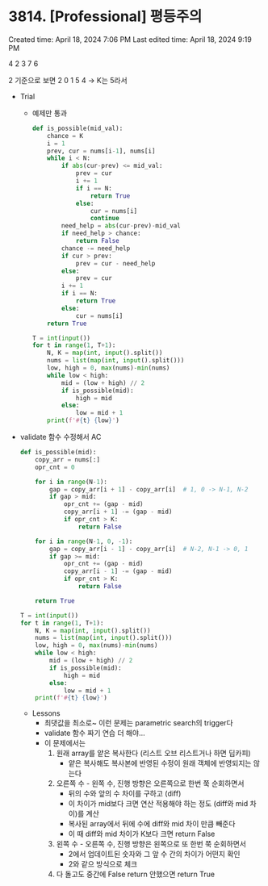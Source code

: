 # 3814. [Professional] 평등주의

Created time: April 18, 2024 7:06 PM
Last edited time: April 18, 2024 9:19 PM

4 2 3 7 6

2 기준으로 보면 2 0 1 5 4 → K는 5라서 

- Trial
    - 예제만 통과
        
        ```python
        def is_possible(mid_val):
            chance = K
            i = 1
            prev, cur = nums[i-1], nums[i]
            while i < N:
                if abs(cur-prev) <= mid_val:
                    prev = cur
                    i += 1
                    if i == N:
                        return True
                    else:
                        cur = nums[i]
                        continue
                need_help = abs(cur-prev)-mid_val
                if need_help > chance:
                    return False
                chance -= need_help
                if cur > prev:
                    prev = cur - need_help
                else:
                    prev = cur
                i += 1
                if i == N:
                    return True
                else:
                    cur = nums[i]
            return True
        
        T = int(input())
        for t in range(1, T+1):
            N, K = map(int, input().split())
            nums = list(map(int, input().split()))
            low, high = 0, max(nums)-min(nums)
            while low < high:
                mid = (low + high) // 2
                if is_possible(mid):
                    high = mid
                else:
                    low = mid + 1
            print(f'#{t} {low}')
        ```
        
- validate 함수 수정해서 AC
    
    ```python
    def is_possible(mid):
        copy_arr = nums[:]
        opr_cnt = 0
    
        for i in range(N-1):
            gap = copy_arr[i + 1] - copy_arr[i]  # 1, 0 -> N-1, N-2
            if gap > mid:
                opr_cnt += (gap - mid)
                copy_arr[i + 1] -= (gap - mid)
                if opr_cnt > K:
                    return False
    
        for i in range(N-1, 0, -1):
            gap = copy_arr[i - 1] - copy_arr[i]  # N-2, N-1 -> 0, 1
            if gap >= mid:
                opr_cnt += (gap - mid)
                copy_arr[i - 1] -= (gap - mid)
                if opr_cnt > K:
                    return False
    
        return True
    
    T = int(input())
    for t in range(1, T+1):
        N, K = map(int, input().split())
        nums = list(map(int, input().split()))
        low, high = 0, max(nums)-min(nums)
        while low < high:
            mid = (low + high) // 2
            if is_possible(mid):
                high = mid
            else:
                low = mid + 1
        print(f'#{t} {low}')
    ```
    
    - Lessons
        - 최댓값을 최소로~ 이런 문제는 parametric search의 trigger다
        - validate 함수 짜기 연습 더 해야…
        - 이 문제에서는
            1. 원래 array를 얕은 복사한다 (리스트 오브 리스트거나 하면 딥카피)
                - 얕은 복사해도 복사본에 반영된 수정이 원래 객체에 반영되지는 않는다
            2. 오른쪽 수 - 왼쪽 수, 진행 방향은 오른쪽으로 한번 쭉 순회하면서
                - 뒤의 수와 앞의 수 차이를 구하고 (diff)
                - 이 차이가 mid보다 크면 연산 적용해야 하는 정도 (diff와 mid 차이)를 계산
                - 복사된 array에서 뒤에 수에 diff와 mid 차이 만큼 빼준다
                - 이 때 diff와 mid 차이가 K보다 크면 return False
            3. 왼쪽 수 - 오른쪽 수, 진행 방향은 왼쪽으로 또 한번 쭉 순회하면서
                - 2에서 업데이트된 숫자와 그 앞 수 간의 차이가 어떤지 확인
                - 2와 같으 방식으로 체크
            4. 다 돌고도 중간에 False return 안했으면 return True